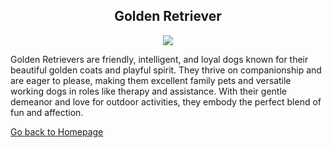 <div align="center">
  <h2>Golden Retriever</h2>
</div>
<p align=center>
  <img src="https://image.petmd.com/files/inline-images/golden-retriever-2.jpg?VersionId=9HAclc1bWh8XvyNoGi2.UxpdEp1gygb_"?
</p>
<p>Golden Retrievers are friendly, intelligent, and loyal dogs known for their beautiful golden coats and playful spirit. They thrive on companionship and are eager to please, making them excellent family pets and versatile working dogs in roles like therapy and assistance. With their gentle demeanor and love for outdoor activities, they embody the perfect blend of fun and affection.</p>

[Go back to Homepage](README.md)
